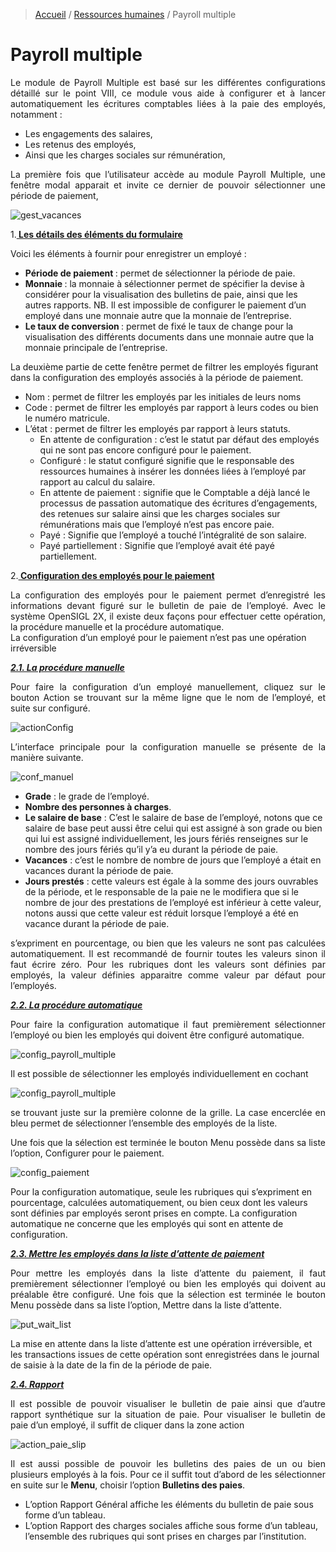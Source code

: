> [Accueil](../index) / [Ressources humaines](./index) / Payroll multiple

# Payroll multiple

<div style='text-align: justify;'>
Le module de Payroll Multiple est basé sur les différentes configurations détaillé sur le point VIII, ce module vous aide à configurer et à lancer automatiquement les écritures comptables liées à la paie des employés, notamment :</div>

-	Les engagements des salaires,
-	Les retenus des employés,
-	Ainsi que les charges sociales sur rémunération,

<div style='text-align: justify;'>
La première fois que l’utilisateur accède au module Payroll Multiple, une fenêtre modal apparait et invite ce dernier de pouvoir sélectionner une période de paiement,</div>

![gest_vacances](../../images/payroll/setting_payroll_config.jpg)

1.<strong><u> Les détails des éléments du formulaire</u></strong>

Voici les éléments à fournir pour enregistrer un employé :
-	<strong>Période de paiement </strong>: permet de sélectionner la période de paie.
-	<strong>Monnaie </strong>: la monnaie à sélectionner permet de spécifier la devise à considérer pour la visualisation des bulletins de paie, ainsi que les autres rapports. NB. Il est impossible de configurer le paiement d’un employé dans une monnaie autre que la monnaie de l’entreprise.
-	<strong>Le taux de conversion </strong> : permet de fixé le taux de change pour la visualisation des différents documents dans une monnaie autre que la monnaie principale de l’entreprise.

La deuxième partie de cette fenêtre permet de filtrer les employés figurant dans la configuration des employés associés à la période de paiement.
-	Nom : permet de filtrer les employés par les initiales de leurs noms
-	Code : permet de filtrer les employés par rapport à leurs codes ou bien le numéro matricule.
-	L’état : permet de filtrer les employés par rapport à leurs statuts.
    - En attente de configuration : c’est le statut par défaut des employés qui ne sont pas encore configuré pour le paiement.
    - Configuré : le statut configuré signifie que le responsable des ressources humaines à insérer les données liées à l’employé par rapport au calcul du salaire.
    - En attente de paiement : signifie que le Comptable a déjà lancé le processus de passation automatique des écritures d’engagements, des retenues sur salaire ainsi que les charges sociales sur rémunérations mais que l’employé n’est pas encore paie.
    - Payé : Signifie que l’employé a touché l’intégralité de son salaire.
    - Payé partiellement : Signifie que l’employé avait été payé partiellement.

2.<strong><u> Configuration des employés pour le paiement</u></strong>
<div style='text-align: justify;'>
La configuration des employés pour le paiement permet d’enregistré les informations devant figuré sur le bulletin de paie de l’employé. 
Avec le système OpenSIGL 2X, il existe deux façons pour effectuer cette opération, la procédure manuelle et la procédure automatique.</div>

<div class = "bs-callout bs-callout-success">
La configuration d’un employé pour le paiement n’est pas une opération irréversible
</div>

<strong><u><i>2.1. La procédure manuelle</i></u></strong>
<div style='text-align: justify;'>
Pour faire la configuration d’un employé manuellement, cliquez sur le bouton Action se trouvant sur la même ligne que le nom de l’employé, et suite sur configuré.</div>

![actionConfig](../../images/payroll/actionConfig.jpg)

<div style='text-align: justify;'>
L’interface principale pour la configuration manuelle se présente de la manière suivante.</div>

![conf_manuel](../../images/payroll/conf_manuel.jpg)


-	<strong>Grade</strong> : le grade de l’employé.
-	<strong>Nombre des personnes à charges</strong>.
-	<strong>Le salaire de base</strong> : C’est le salaire de base de l’employé, notons que ce salaire de base peut aussi être celui qui est assigné à son grade ou bien qui lui est assigné individuellement, les jours fériés renseignes sur le nombre des jours fériés qu’il y’a eu durant la période de paie.
-	<strong>Vacances</strong> : c’est le nombre de nombre de jours que l’employé a était en vacances durant la période de paie.
-	<strong>Jours prestés</strong> : cette valeurs est égale à la somme des jours ouvrables de la période, et le responsable de la paie ne le modifiera que si le nombre de jour des prestations de l’employé est inférieur à cette valeur, notons aussi que cette valeur est réduit lorsque l’employé a été en vacance durant la période de paie.

<div style='text-align: justify;'>
s’expriment en pourcentage, ou bien que les valeurs ne sont pas calculées automatiquement. Il est recommandé de fournir toutes les valeurs sinon il faut écrire zéro.
Pour les rubriques dont les valeurs sont définies par employés, la valeur définies apparaitre comme valeur par défaut pour l’employés.</div> 

<strong><u><i>2.2. La procédure automatique </i></u></strong>
<div style='text-align: justify;'>
Pour faire la configuration automatique il faut premièrement sélectionner l’employé ou bien les employés qui doivent être configuré automatique.</div>

![config_payroll_multiple](../../images/payroll/config_payroll_multiple.jpg)

<div style='text-align: justify;'>
Il est possible de sélectionner les employés individuellement en cochant</div>

![config_payroll_multiple](../../images/payroll/coche_unchecked.jpg)

<div style='text-align: justify;'>
se trouvant juste sur la première colonne de la grille. La case encerclée en bleu permet de sélectionner l’ensemble des employés de la liste.

Une fois que la sélection est terminée le bouton Menu possède dans sa liste l’option, Configurer pour le paiement. 
</div>

![config_paiement](../../images/payroll/config_paiement.jpg)

<div class = "bs-callout bs-callout-warning">
Pour la configuration automatique, seule les rubriques qui s’expriment en pourcentage, calculées automatiquement, ou bien ceux dont les valeurs sont définies par employés seront prises en compte. La configuration automatique ne concerne que les employés qui sont en attente de configuration. 
</div>

<strong><u><i>2.3. Mettre les employés dans la liste d’attente de paiement </i></u></strong>
<div style='text-align: justify;'>
Pour mettre les employés dans la liste d’attente du paiement,  il faut premièrement sélectionner l’employé ou bien les employés qui doivent au préalable être configuré. 
Une fois que la sélection est terminée le bouton Menu possède dans sa liste l’option, Mettre dans la liste d’attente.</div>

![put_wait_list](../../images/payroll/put_wait_list.jpg)

<div class = "bs-callout bs-callout-danger">
La mise en attente dans la liste d’attente est une opération irréversible, et les transactions issues de cette opération sont enregistrées dans le journal de saisie à la date de la fin de la période de paie. 
</div>

<strong><u><i>2.4. Rapport </i></u></strong>
<div style='text-align: justify;'>
Il est possible de pouvoir visualiser le bulletin de paie ainsi que d’autre rapport synthétique sur la situation de paie. Pour visualiser le bulletin de paie d’un employé, il suffit de cliquer dans la zone action</div>

![action_paie_slip](../../images/payroll/action_paie_slip.jpg)

<div style='text-align: justify;'>
Il est aussi possible de pouvoir les bulletins des paies de un ou bien plusieurs employés à la fois. Pour ce il suffit tout d’abord de les sélectionner en suite sur le <strong>Menu</strong>, choisir l’option <strong>Bulletins des paies</strong>.</div>

-	L’option Rapport Général affiche les éléments du bulletin de paie sous forme d’un tableau.
-	L’option Rapport des charges sociales affiche sous forme d’un tableau, l’ensemble des rubriques qui sont prises en charges par l’institution. 
